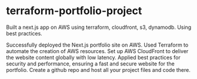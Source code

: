 ﻿# terraform-portfolio-project
Built a next.js app on AWS using terraform, cloudfront, s3, dynamodb. Using best practices.

Successfully deployed the Next.js portfolio site on AWS.
Used Terraform to automate the creation of AWS resources.
Set up AWS CloudFront to deliver the website content globally with low latency.
Applied best practices for security and performance, ensuring a fast and secure website for the portfolio.
Create a github repo and host all your project files and code there.
